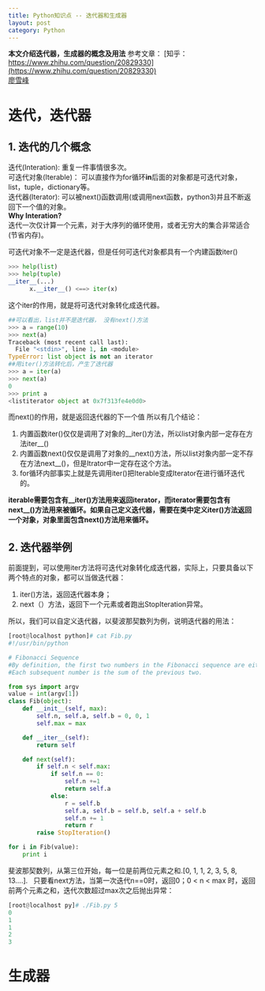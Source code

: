 ```yaml
---
title: Python知识点 -- 迭代器和生成器
layout: post
category: Python
---
```


**本文介绍迭代器，生成器的概念及用法**
参考文章：
[知乎：https://www.zhihu.com/question/20829330](https://www.zhihu.com/question/20829330)  
[廖雪峰](http://www.liaoxuefeng.com/wiki/001374738125095c955c1e6d8bb493182103fac9270762a000/00138681965108490cb4c13182e472f8d87830f13be6e88000)  

# 迭代，迭代器
## 1. 迭代的几个概念
迭代(Interation): 重复一件事情很多次。  
可迭代对象(Iterable)： 可以直接作为for循环**in**后面的对象都是可迭代对象，list，tuple，dictionary等。  
迭代器(Iterator): 可以被next()函数调用(或调用next函数，python3)并且不断返回下一个值的对象。  
**Why Interation?**  
迭代一次仅计算一个元素，对于大序列的循环使用，或者无穷大的集合非常适合(节省内存)。  

可迭代对象不一定是迭代器，但是任何可迭代对象都具有一个内建函数iter()
```python
>>> help(list)
>>> help(tuple)
__iter__(...)
      x.__iter__() <==> iter(x)
```
这个iter的作用，就是将可迭代对象转化成迭代器。
```python
##可以看出，list并不是迭代器， 没有next()方法
>>> a = range(10)
>>> next(a)
Traceback (most recent call last):
  File "<stdin>", line 1, in <module>
TypeError: list object is not an iterator
##用iter()方法转化后，产生了迭代器
>>> a = iter(a)
>>> next(a)
0
>>> print a
<listiterator object at 0x7f313fe4e0d0>
```
而next()的作用，就是返回迭代器的下一个值
所以有几个结论：
1. 内置函数iter()仅仅是调用了对象的__iter()方法，所以list对象内部一定存在方法iter__()  
2. 内置函数next()仅仅是调用了对象的__next()方法，所以list对象内部一定不存在方法next__()，但是Itrator中一定存在这个方法。
3. for循环内部事实上就是先调用iter()把Iterable变成Iterator在进行循环迭代的。

**iterable需要包含有__iter()方法用来返回iterator，而iterator需要包含有next__()方法用来被循环。如果自己定义迭代器，需要在类中定义iter()方法返回一个对象，对象里面包含next()方法用来循环。**
## 2. 迭代器举例
前面提到，可以使用iter方法将可迭代对象转化成迭代器，实际上，只要具备以下两个特点的对象，都可以当做迭代器：
1. iter()方法，返回迭代器本身；
2. next（）方法，返回下一个元素或者跑出StopIteration异常。

所以，我们可以自定义迭代器，以斐波那契数列为例，说明迭代器的用法：
```python
[root@localhost python]# cat Fib.py
#!/usr/bin/python

# Fibonacci Sequence
#By definition, the first two numbers in the Fibonacci sequence are either 1 and 1, or 0 and 1.
#Each subsequent number is the sum of the previous two.

from sys import argv
value = int(argv[1])
class Fib(object):
	def __init__(self, max):
		self.n, self.a, self.b = 0, 0, 1	
		self.max = max

	def __iter__(self):
		return self

	def next(self):
		if self.n < self.max: 
			if self.n == 0:  
				self.n +=1
				return self.a
			else:
				r = self.b
				self.a, self.b = self.b, self.a + self.b
				self.n += 1
				return r
		raise StopIteration()

for i in Fib(value):
	print i
```
斐波那契数列，从第三位开始，每一位是前两位元素之和.[0, 1, 1, 2, 3, 5, 8, 13....].  
只要看next方法，当第一次迭代n==0时，返回0；0 < n < max 时，返回前两个元素之和，迭代次数超过max次之后抛出异常：  
```python
[root@localhost py]# ./Fib.py 5
0
1
1
2
3
```
# 生成器
